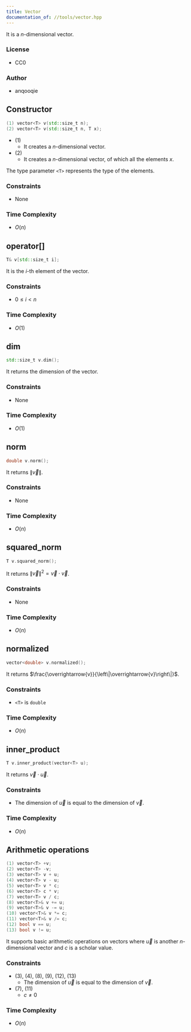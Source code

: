 ```yaml
---
title: Vector
documentation_of: //tools/vector.hpp
---
```


It is a $n$-dimensional vector.

### License
- CC0

### Author
- anqooqie

## Constructor
```cpp
(1) vector<T> v(std::size_t n);
(2) vector<T> v(std::size_t n, T x);
```

- (1)
    - It creates a $n$-dimensional vector.
- (2)
    - It creates a $n$-dimensional vector, of which all the elements $x$.

The type parameter `<T>` represents the type of the elements.

### Constraints
- None

### Time Complexity
- $O(n)$

## operator[]
```cpp
T& v[std::size_t i];
```

It is the $i$-th element of the vector.

### Constraints
- $0 \leq i < n$

### Time Complexity
- $O(1)$

## dim
```cpp
std::size_t v.dim();
```

It returns the dimension of the vector.

### Constraints
- None

### Time Complexity
- $O(1)$

## norm
```cpp
double v.norm();
```

It returns $\left\|\overrightarrow{v}\right\|$.

### Constraints
- None

### Time Complexity
- $O(n)$

## squared_norm
```cpp
T v.squared_norm();
```

It returns $\left\|\overrightarrow{v}\right\|^2 = \overrightarrow{v} \cdot \overrightarrow{v}$.

### Constraints
- None

### Time Complexity
- $O(n)$

## normalized
```cpp
vector<double> v.normalized();
```

It returns $\frac{\overrightarrow{v}}{\left\|\overrightarrow{v}\right\|}$.

### Constraints
- `<T>` is `double`

### Time Complexity
- $O(n)$

## inner_product
```cpp
T v.inner_product(vector<T> u);
```

It returns $\overrightarrow{v} \cdot \overrightarrow{u}$.

### Constraints
- The dimension of $\overrightarrow{u}$ is equal to the dimension of $\overrightarrow{v}$.

### Time Complexity
- $O(n)$

## Arithmetic operations
```cpp
(1) vector<T> +v;
(2) vector<T> -v;
(3) vector<T> v + u;
(4) vector<T> v - u;
(5) vector<T> v * c;
(6) vector<T> c * v;
(7) vector<T> v / c;
(8) vector<T>& v += u;
(9) vector<T>& v -= u;
(10) vector<T>& v *= c;
(11) vector<T>& v /= c;
(12) bool v == u;
(13) bool v != u;
```

It supports basic arithmetic operations on vectors where $\overrightarrow{u}$ is another $n$-dimensional vector and $c$ is a scholar value.

### Constraints
- (3), (4), (8), (9), (12), (13)
    - The dimension of $\overrightarrow{u}$ is equal to the dimension of $\overrightarrow{v}$.
- (7), (11)
    - $c \neq 0$

### Time Complexity
- $O(n)$

